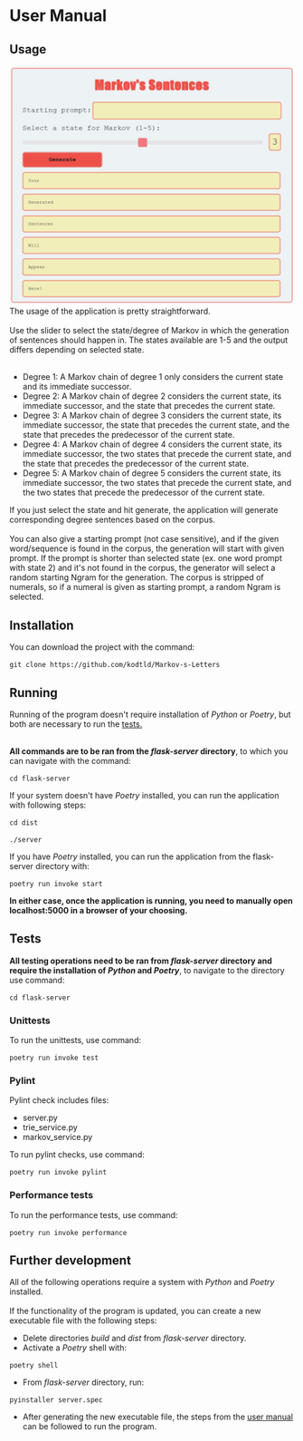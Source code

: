 # User Manual
## Usage
![Markov UI](https://github.com/kodtld/Markov-s-Letters/blob/master/documentation/images/Markov_UI.png)
The usage of the application is pretty straightforward.<br><br>
Use the slider to select the state/degree of Markov in which the generation of sentences should happen in. The states available are 1-5 and the output differs depending on selected state.<br><br>
- Degree 1: A Markov chain of degree 1 only considers the current state and its immediate successor.
- Degree 2: A Markov chain of degree 2 considers the current state, its immediate successor, and the state that precedes the current state.
- Degree 3: A Markov chain of degree 3 considers the current state, its immediate successor, the state that precedes the current state, and the state that precedes the predecessor of the current state.
- Degree 4: A Markov chain of degree 4 considers the current state, its immediate successor, the two states that precede the current state, and the state that precedes the predecessor of the current state.
- Degree 5: A Markov chain of degree 5 considers the current state, its immediate successor, the two states that precede the current state, and the two states that precede the predecessor of the current state.<br>

If you just select the state and hit generate, the application will generate corresponding degree sentences based on the corpus. <br><br>
You can also give a starting prompt (not case sensitive), and if the given word/sequence is found in the corpus, the generation will start with given prompt. If the prompt is shorter than selected state (ex. one word prompt with state 2) and it's not found in the corpus, the generator will select a random starting Ngram for the generation. The corpus is stripped of numerals, so if a numeral is given as starting prompt, a random Ngram is selected.              
## Installation
You can download the project with the command:
```
git clone https://github.com/kodtld/Markov-s-Letters
```
## Running
Running of the program doesn't require installation of *Python* or *Poetry*, but both are necessary to run the [tests.](https://github.com/kodtld/Markov-s-Letters/blob/master/documentation/testing.md) <br><br>

**All commands are to be ran from the *flask-server* directory**, to which you can navigate with the command:
```
cd flask-server
```
If your system doesn't have *Poetry* installed, you can run the application with following steps:
```
cd dist
```
```
./server
```
If you have *Poetry* installed, you can run the application from the flask-server directory with:
```
poetry run invoke start
```
**In either case, once the application is running, you need to manually open localhost:5000 in a browser of your choosing.**
## Tests
**All testing operations need to be ran from *flask-server* directory and require the installation of *Python* and *Poetry***, to navigate to the directory use command:
```
cd flask-server
```
### Unittests
To run the unittests, use command:
```
poetry run invoke test
```

### Pylint
Pylint check includes files:
- server.py
- trie_service.py
- markov_service.py <br>

To run pylint checks, use command:
```
poetry run invoke pylint
```

### Performance tests
To run the performance tests, use command:
```
poetry run invoke performance
```
## Further development
All of the following operations require a system with *Python* and *Poetry* installed. <br><br>
If the functionality of the program is updated, you can create a new executable file with the following steps:
- Delete directories *build* and *dist* from *flask-server* directory.
- Activate a *Poetry* shell with: 
```
poetry shell
```
- From *flask-server* directory, run:
```
pyinstaller server.spec
```
- After generating the new executable file, the steps from the [user manual](https://github.com/kodtld/Markov-s-Letters/blob/master/documentation/manual.md) can be followed to run the program.
